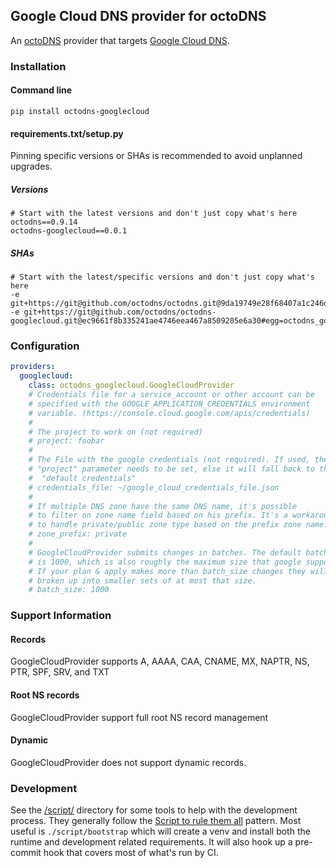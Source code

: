 ## Google Cloud DNS provider for octoDNS

An [octoDNS](https://github.com/octodns/octodns/) provider that targets [Google Cloud DNS](https://cloud.google.com/dns).

### Installation

#### Command line

```
pip install octodns-googlecloud
```

#### requirements.txt/setup.py

Pinning specific versions or SHAs is recommended to avoid unplanned upgrades.

##### Versions

```
# Start with the latest versions and don't just copy what's here
octodns==0.9.14
octodns-googlecloud==0.0.1
```

##### SHAs

```
# Start with the latest/specific versions and don't just copy what's here
-e git+https://git@github.com/octodns/octodns.git@9da19749e28f68407a1c246dfdf65663cdc1c422#egg=octodns
-e git+https://git@github.com/octodns/octodns-googlecloud.git@ec9661f8b335241ae4746eea467a8509205e6a30#egg=octodns_googlecloud
```

### Configuration

```yaml
providers:
  googlecloud:
    class: octodns_googlecloud.GoogleCloudProvider
    # Credentials file for a service_account or other account can be
    # specified with the GOOGLE_APPLICATION_CREDENTIALS environment
    # variable. (https://console.cloud.google.com/apis/credentials)
    #
    # The project to work on (not required)
    # project: foobar
    #
    # The File with the google credentials (not required). If used, the
    # "project" parameter needs to be set, else it will fall back to the
    #  "default credentials"
    # credentials_file: ~/google_cloud_credentials_file.json
    #
    # If multiple DNS zone have the same DNS name, it's possible
    # to filter on zone name field based on his prefix. It's a workaround 
    # to handle private/public zone type based on the prefix zone name. 
    # zone_prefix: private
    #
    # GoogleCloudProvider submits changes in batches. The default batch size
    # is 1000, which is also roughly the maximum size that google supports.
    # If your plan & apply makes more than batch_size changes they will be
    # broken up into smaller sets of at most that size.
    # batch_size: 1000
```

### Support Information

#### Records

GoogleCloudProvider supports A, AAAA, CAA, CNAME, MX, NAPTR, NS, PTR, SPF, SRV, and TXT

#### Root NS records

GoogleCloudProvider support full root NS record management

#### Dynamic

GoogleCloudProvider does not support dynamic records.

### Development

See the [/script/](/script/) directory for some tools to help with the development process. They generally follow the [Script to rule them all](https://github.com/github/scripts-to-rule-them-all) pattern. Most useful is `./script/bootstrap` which will create a venv and install both the runtime and development related requirements. It will also hook up a pre-commit hook that covers most of what's run by CI.
